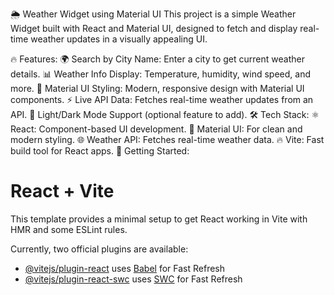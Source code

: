 🌦️ Weather Widget using Material UI
This project is a simple Weather Widget built with React and Material UI, designed to fetch and display real-time weather updates in a visually appealing UI.

🔥 Features:
🌍 Search by City Name: Enter a city to get current weather details.
📊 Weather Info Display: Temperature, humidity, wind speed, and more.
🎨 Material UI Styling: Modern, responsive design with Material UI components.
⚡ Live API Data: Fetches real-time weather updates from an API.
🌙 Light/Dark Mode Support (optional feature to add).
🛠️ Tech Stack:
⚛️ React: Component-based UI development.
🎨 Material UI: For clean and modern styling.
🌐 Weather API: Fetches real-time weather data.
🔥 Vite: Fast build tool for React apps.
🚀 Getting Started:

# React + Vite

This template provides a minimal setup to get React working in Vite with HMR and some ESLint rules.

Currently, two official plugins are available:

- [@vitejs/plugin-react](https://github.com/vitejs/vite-plugin-react/blob/main/packages/plugin-react/README.md) uses [Babel](https://babeljs.io/) for Fast Refresh
- [@vitejs/plugin-react-swc](https://github.com/vitejs/vite-plugin-react-swc) uses [SWC](https://swc.rs/) for Fast Refresh
